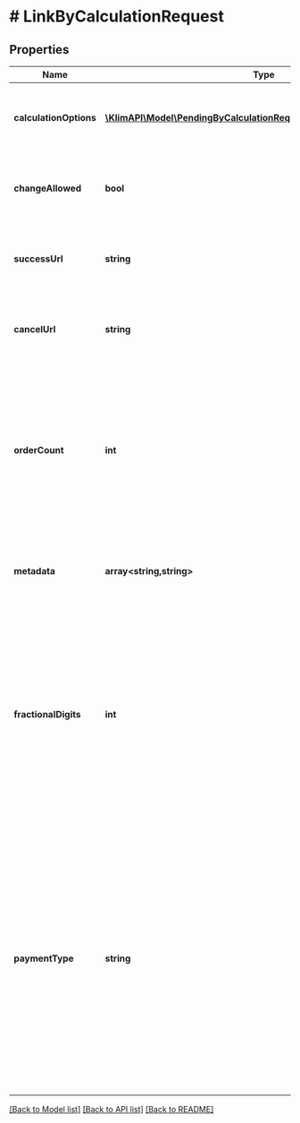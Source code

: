 # # LinkByCalculationRequest

## Properties

Name | Type | Description | Notes
------------ | ------------- | ------------- | -------------
**calculationOptions** | [**\KlimAPI\Model\PendingByCalculationRequestCalculationOptionsInner[]**](PendingByCalculationRequestCalculationOptionsInner.md) | An Array of [Calculation Options](https://klimapi.com/resources/factors). See the full list of supported options [here](https://klimapi.com/resources/factors). |
**changeAllowed** | **bool** | Choose if the customer should be allowed to change the amount. | [optional] [default to false]
**successUrl** | **string** | The URL the customer is redirected to after the successful compensation. |
**cancelUrl** | **string** | The URL the customer is redirected to after a failed or aborted compensation. |
**orderCount** | **int** | The amount of pending Orders you want to receive. This is especially useful if you want to offer your customers several different projects for their compensation. | [optional] [default to 1]
**metadata** | **array<string,string>** | Add additional queryable information to the order as key-value pairs | [optional]
**fractionalDigits** | **int** | Normally, the calculation results are rounded to the nearest whole number. Specify here how many decimal places you would like to receive in addition. This only applies to calculation results, compensations are always made in whole kilograms | [optional] [default to 2]
**paymentType** | **string** | With `default` we will automatically provide payment methods based on the customers location, use `invoice` to enable payment by invoice for the given link. Please note that `invoice` bank transfer is only available if **X-CURRENCY** is set to `EUR`. The invoice can always be paid by card. | [optional] [default to 'default']

[[Back to Model list]](../../README.md#models) [[Back to API list]](../../README.md#endpoints) [[Back to README]](../../README.md)
